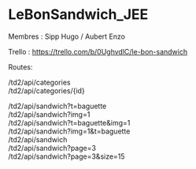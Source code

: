 # LeBonSandwich_JEE


Membres : Sipp Hugo / Aubert Enzo

Trello : https://trello.com/b/0UghvdlC/le-bon-sandwich


Routes:

  /td2/api/categories <br />
 /td2/api/categories/{id}
  
  /td2/api/sandwich?t=baguette <br />
  /td2/api/sandwich?img=1 <br />
  /td2/api/sandwich?t=baguette&img=1 <br />
  /td2/api/sandwich?img=1&t=baguette <br />
  /td2/api/sandwich <br />
  /td2/api/sandwich?page=3 <br />
  /td2/api/sandwich?page=3&size=15 <br />
